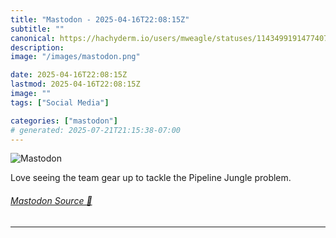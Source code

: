 ```yaml
---
title: "Mastodon - 2025-04-16T22:08:15Z"
subtitle: ""
canonical: https://hachyderm.io/users/mweagle/statuses/114349919147740756
description:
image: "/images/mastodon.png"

date: 2025-04-16T22:08:15Z
lastmod: 2025-04-16T22:08:15Z
image: ""
tags: ["Social Media"]

categories: ["mastodon"]
# generated: 2025-07-21T21:15:38-07:00
---
```

![Mastodon](/images/mastodon.png)

<p>Love seeing the team gear up to tackle the Pipeline Jungle problem.</p>


###### [Mastodon Source 🐘](https://hachyderm.io/@mweagle/114349919147740756)

___
